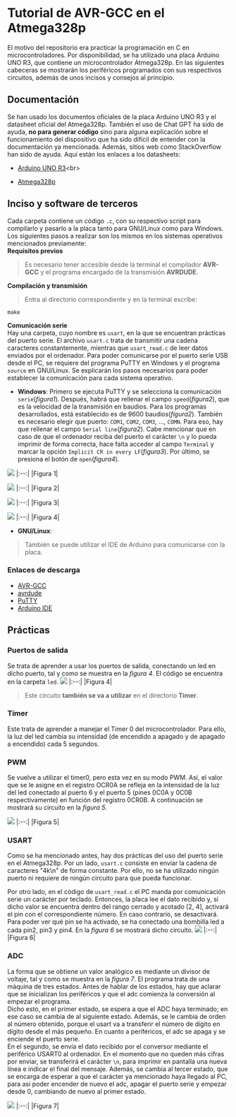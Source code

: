 # Tutorial de AVR-GCC en el Atmega328p #
El motivo del repositorio era practicar la programación en C en microcontroladores. Por disponibilidad, se ha
utilizado una placa Arduino UNO R3, que contiene un microcontrolador Atmega328p. En las siguientes cabeceras
se mostrarán los periféricos programados con sus respectivos circuitos, además de unos incisos y consejos
al principio.

## Documentación ##
Se han usado los documentos oficiales de la placa Arduino UNO R3 y el datasheet oficial del Atmega328p. También el uso de
Chat GPT ha sido de ayuda, **no para generar código** sino para alguna explicación sobre el funcionamiento del dispositivo
que ha sido difícil de entender con la documentación ya mencionada. Además, sitios web como StackOverflow han sido de ayuda.
Aquí están los enlaces a los datasheets:
* [Arduino UNO R3](https://docs.arduino.cc/hardware/uno-rev3/?_gl=1*ngoux9*_up*MQ..*_ga*MjEzMzE0NDM4Ny4xNzU3ODQyMTA2*_ga_NEXN8H46L5*czE3NTc4NDIxMDMkbzEkZzEkdDE3NTc4NDIxMTMkajUwJGwwJGg4NjQwMDUyMzM.)<br>

* [Atmega328p](https://ww1.microchip.com/downloads/aemDocuments/documents/MCU08/ProductDocuments/DataSheets/Atmel-7810-Automotive-Microcontrollers-ATmega328P_Datasheet.pdf)

## Inciso y software de terceros ##
Cada carpeta contiene un código `.c`, con su respectivo script para compilarlo y pasarlo a la placa tanto para GNU/Linux
como para Windows. Los siguientes pasos a realizar son los mismos en los sistemas operativos mencionados previamente:<br>
**Requisitos previos**<br>
> Es necesario tener accesible desde la terminal el compilador **AVR-GCC** y el programa encargado de la transmisión **AVRDUDE**.<br>

**Compilación y transmisión**<br>
> Entra al directorio correspondiente y en la terminal escribe:
```
make
```

**Comunicación serie**<br>
Hay una carpeta, cuyo nombre es `usart`, en la que se encuentran prácticas del puerto serie. El archivo `usart.c`
trata de transmitir una cadena caracteres constantemente, mientras que `usart_read.c` de leer datos enviados por
el ordenador. Para poder comunicarse por el puerto serie USB desde el PC, se requiere del programa PuTTY en Windows
y el programa `source` en GNU/Linux. Se explicarán los pasos necesarios para poder establecer la comunicación para
cada sistema operativo.<br>

* **Windows**: Primero se ejecuta PuTTY y se selecciona la comunicación `serie`(*figura1*). Después, habrá que rellenar el campo
`speed`(*figura2*), que es la velocidad de la transmisión en baudios. Para los programas desarrollados, está establecido es de 9600
baudios(*figura2*). También es necesario elegir que puerto: `COM1`, `COM2`, `COM3`, …, `COMN`. Para eso, hay que rellenar el campo
`Serial line`(*figura2*). Cabe mencionar que en caso de que el ordenador reciba del puerto el carácter `\n` y lo pueda imprimir de
forma correcta, hace falta acceder al campo `Terminal` y marcar la opción `Implicit CR in every LF`(*figura3*). Por último, se presiona el
botón de `open`(*figura4*).<br>

![](markdown_resources/Paso1.jpg)
|:--:|
|Figura 1|

![](markdown_resources/Paso2.jpg)
|:--:|
|Figura 2|

![](markdown_resources/Paso3.jpg)
|:--:|
|Figura 3|

![](markdown_resources/Paso4.jpg)
|:--:|
|Figura 4|

* **GNU/Linux**:<br>

> También se puede utilizar el IDE de Arduino para comunicarse con la placa.

### Enlaces de descarga ###
* [AVR-GCC](https://www.microchip.com/en-us/tools-resources/develop/microchip-studio/gcc-compilers)
* [avrdude](https://github.com/avrdudes/avrdude/releases)
* [PuTTY](https://www.chiark.greenend.org.uk/~sgtatham/putty/latest.html)
* [Arduino IDE](https://www.arduino.cc/en/software/)

## Prácticas ##
### Puertos de salida ###
Se trata de aprender a usar los puertos de salida, conectando un led en dicho puerto, tal y como se muestra en la *figura 4*.
El código se encuentra en la carpeta `led`.
![](markdown_resources/led_schematic.jpg)
|:--:|
|Figura 4|

> Este circuito **también se va a utilizar** en el directorio **Timer**.

### Timer ###
Este trata de aprender a manejar el Timer 0 del microcontrolador. Para ello, la luz del led cambia su
intensidad (de encendido a apagado y de apagado a encendido) cada 5 segundos.

### PWM ###
Se vuelve a utilizar el timer0, pero esta vez en su modo PWM. Así, el valor que se le asigne en el registro OCR0A
se refleja en la intensidad de la luz del led conectado al puerto 6 y el puerto 5 (pines 0C0A y 0C0B respectivamente)
en función del registro 0CR0B. A continuación se mostrará su circuito en la *figura 5*.

![](markdown_resources/pwm_schematic.jpg)
|:--:|
|Figura 5|

### USART ###
Como se ha mencionado antes, hay dos prácticas del uso del puerto serie en el Atmega328p. Por un lado, `usart.c`
consiste en enviar la cadena de caracteres "4k\n" de forma constante. Por ello, no se ha utilizado ningún
puerto ni requiere de ningún circuito para que pueda funcionar.<br>

Por otro lado, en el código de `usart_read.c` el PC manda por comunicación serie un carácter por teclado. Entonces,
la placa lee el dato recibido y, si dicho valor se encuentra dentro del rango cerrado y acotado [2, 4], activará el
pin con el correspondiente número. En caso contrario, se desactivará. Para poder ver qué pin se ha activado, se ha
conectado una bombilla led a cada pin2, pin3 y pin4. En la *figura 6* se mostrará dicho circuito.
![](markdown_resources/usart_schematic.jpg)
|:--:|
|Figura 6|

### ADC ###
La forma que se obtiene un valor analógico es mediante un divisor de voltaje, tal y como se muestra en la *figura 7*. 
El programa trata de una máquina de tres estados. Antes de hablar de los estados, hay que aclarar que se inicializan
los periféricos y que el adc comienza la conversión al empezar el programa.<br>
Dicho esto, en el primer estado, se espera  a que el ADC haya terminado; en ese caso se cambia de al siguiente estado.
Además, se le cambia de orden al número obtenido, porque el usart va a transferir el número de dígito en dígito desde
el más pequeño. En cuanto a periféricos, el adc se apaga y se enciende el puerto serie.<br>
En el segundo, se envía el dato recibido por el conversor mediante el periférico USART0 al ordenador. En el momento que
no queden más cifras por enviar, se transferirá el carácter `\n`, para imprimir en pantalla una nueva línea e indicar el
final del mensaje. Además, se cambia al tercer estado, que se encarga de esperar a que el carácter ya mencionado haya
llegado al PC, para así poder encender de nuevo el adc, apagar el puerto serie y empezar desde 0, cambiando de nuevo al
primer estado.

![](markdown_resources/adc_schematic.jpg)
|:--:|
|Figura 7|
